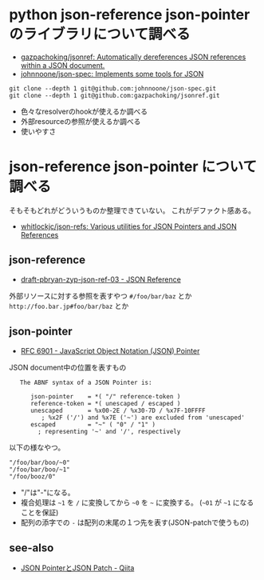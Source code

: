 # python json-reference json-pointerのライブラリについて調べる

- [gazpachoking/jsonref: Automatically dereferences JSON references within a JSON document.](https://github.com/gazpachoking/jsonref)
- [johnnoone/json-spec: Implements some tools for JSON](https://github.com/johnnoone/json-spec)

```
git clone --depth 1 git@github.com:johnnoone/json-spec.git
git clone --depth 1 git@github.com:gazpachoking/jsonref.git
```

- 色々なresolverのhookが使えるか調べる
- 外部resourceの参照が使えるか調べる
- 使いやすさ

# json-reference json-pointer について調べる

そもそもどれがどういうものか整理できていない。
これがデファクト感ある。

- [whitlockjc/json-refs: Various utilities for JSON Pointers and JSON References](https://github.com/whitlockjc/json-refs)

## json-reference

- [draft-pbryan-zyp-json-ref-03 - JSON Reference](https://tools.ietf.org/html/draft-pbryan-zyp-json-ref-03)

外部リソースに対する参照を表すやつ `#/foo/bar/baz` とか `http://foo.bar.jp#foo/bar/baz` とか

## json-pointer

- [RFC 6901 - JavaScript Object Notation (JSON) Pointer](https://tools.ietf.org/html/rfc6901)

JSON document中の位置を表すもの

```
   The ABNF syntax of a JSON Pointer is:

      json-pointer    = *( "/" reference-token )
      reference-token = *( unescaped / escaped )
      unescaped       = %x00-2E / %x30-7D / %x7F-10FFFF
         ; %x2F ('/') and %x7E ('~') are excluded from 'unescaped'
      escaped         = "~" ( "0" / "1" )
        ; representing '~' and '/', respectively
```

以下の様なやつ。

```
"/foo/bar/boo/~0"
"/foo/bar/boo/~1"
"/foo/booz/0"
```

- "/"は"-"になる。
- 複合処理は `~1` を `/` に変換してから `~0` を `~` に変換する。 (`~01` が `~1` になることを保証)
- 配列の添字での `-` は配列の末尾の１つ先を表す(JSON-patchで使うもの)


## see-also

- [JSON PointerとJSON Patch - Qiita](http://qiita.com/taknuki/items/76d2fda912443b6854a4)

